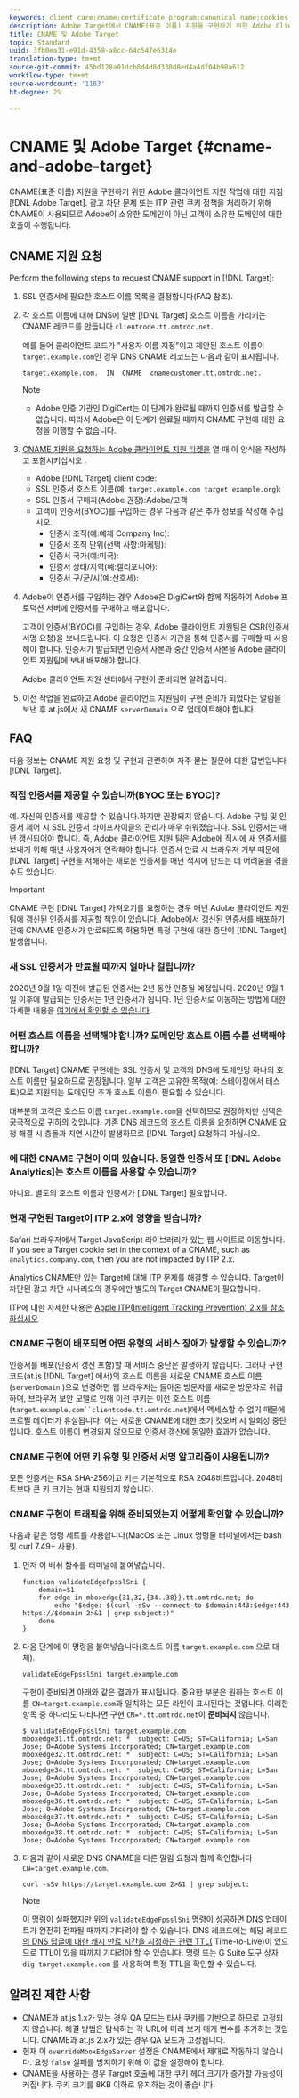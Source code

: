 ```yaml
---
keywords: client care;cname;certificate program;canonical name;cookies;certificate;amc;adobe managed certificate;digicert;domain control validation;dcv
description: Adobe Target에서 CNAME(표준 이름) 지원을 구현하기 위한 Adobe Client Care 작업 정보입니다.
title: CNAME 및 Adobe Target
topic: Standard
uuid: 3fb0ea31-e91d-4359-a8cc-64c547e6314e
translation-type: tm+mt
source-git-commit: 45bd128a01dcb8d4d8d330d8ed4a4df04b98a612
workflow-type: tm+mt
source-wordcount: '1183'
ht-degree: 2%

---
```



# CNAME 및 Adobe Target {#cname-and-adobe-target}

CNAME(표준 이름) 지원을 구현하기 위한 Adobe 클라이언트 지원 작업에 대한 지침 [!DNL Adobe Target]. 광고 차단 문제 또는 ITP 관련 쿠키 정책을 처리하기 위해 CNAME이 사용되므로 Adobe이 소유한 도메인이 아닌 고객이 소유한 도메인에 대한 호출이 수행됩니다.

## CNAME 지원 요청

Perform the following steps to request CNAME support in [!DNL Target]:

1. SSL 인증서에 필요한 호스트 이름 목록을 결정합니다(FAQ 참조).

1. 각 호스트 이름에 대해 DNS에 일반 [!DNL Target] 호스트 이름을 가리키는 CNAME 레코드를 만듭니다 `clientcode.tt.omtrdc.net`.

   예를 들어 클라이언트 코드가 &quot;사용자 이름 지정&quot;이고 제안된 호스트 이름이 `target.example.com`인 경우 DNS CNAME 레코드는 다음과 같이 표시됩니다.

   ```
   target.example.com.  IN  CNAME  cnamecustomer.tt.omtrdc.net.
   ```

   >[!NOTE]
   >
   >* Adobe 인증 기관인 DigiCert는 이 단계가 완료될 때까지 인증서를 발급할 수 없습니다. 따라서 Adobe은 이 단계가 완료될 때까지 CNAME 구현에 대한 요청을 이행할 수 없습니다.


1. [CNAME 지원을 요청하는 Adobe 클라이언트 지원 티켓을](https://docs.adobe.com/content/help/en/core-services/interface/ec-cookies/assets/FPC_Request_Form.xlsx) 열 때 이 양식을 작성하고 포함시키십시오 [](/help/cmp-resources-and-contact-information.md#reference_ACA3391A00EF467B87930A450050077C).

   * Adobe [!DNL Target] client code:
   * SSL 인증서 호스트 이름(예: `target.example.com target.example.org`):
   * SSL 인증서 구매자(Adobe 권장):Adobe/고객
   * 고객이 인증서(BYOC)를 구입하는 경우 다음과 같은 추가 정보를 작성해 주십시오.
      * 인증서 조직(예:예제 Company Inc):
      * 인증서 조직 단위(선택 사항:마케팅):
      * 인증서 국가(예:미국):
      * 인증서 상태/지역(예:캘리포니아):
      * 인증서 구/군/시(예:산호세):

1. Adobe이 인증서를 구입하는 경우 Adobe은 DigiCert와 함께 작동하여 Adobe 프로덕션 서버에 인증서를 구매하고 배포합니다.

   고객이 인증서(BYOC)를 구입하는 경우, Adobe 클라이언트 지원팀은 CSR(인증서 서명 요청)을 보내드립니다. 이 요청은 인증서 기관을 통해 인증서를 구매할 때 사용해야 합니다. 인증서가 발급되면 인증서 사본과 중간 인증서 사본을 Adobe 클라이언트 지원팀에 보내 배포해야 합니다.

   Adobe 클라이언트 지원 센터에서 구현이 준비되면 알려줍니다.

1. 이전 작업을 완료하고 Adobe 클라이언트 지원팀이 구현 준비가 되었다는 알림을 보낸 후 at.js에서 새 CNAME `serverDomain` 으로 업데이트해야 합니다.

## FAQ

다음 정보는 CNAME 지원 요청 및 구현과 관련하여 자주 묻는 질문에 대한 답변입니다 [!DNL Target].

### 직접 인증서를 제공할 수 있습니까(BYOC 또는 BYOC)?

예. 자신의 인증서를 제공할 수 있습니다.하지만 권장되지 않습니다. Adobe 구입 및 인증서 제어 시 SSL 인증서 라이프사이클의 관리가 매우 쉬워졌습니다. SSL 인증서는 매년 갱신되어야 합니다. 즉, Adobe 클라이언트 지원 팀은 Adobe에 적시에 새 인증서를 보내기 위해 매년 사용자에게 연락해야 합니다. 인증서 만료 시 브라우저 거부 때문에 [!DNL Target] 구현을 저해하는 새로운 인증서를 매년 적시에 만드는 데 어려움을 겪을 수도 있습니다.

>[!IMPORTANT]
>
>CNAME 구현 [!DNL Target] 가져오기를 요청하는 경우 매년 Adobe 클라이언트 지원팀에 갱신된 인증서를 제공할 책임이 있습니다. Adobe에서 갱신된 인증서를 배포하기 전에 CNAME 인증서가 만료되도록 허용하면 특정 구현에 대한 중단이 [!DNL Target] 발생합니다.

### 새 SSL 인증서가 만료될 때까지 얼마나 걸립니까?

2020년 9월 1일 이전에 발급된 인증서는 2년 동안 인증될 예정입니다. 2020년 9월 1일 이후에 발급되는 인증서는 1년 인증서가 됩니다. 1년 인증서로 이동하는 방법에 대한 자세한 내용을 [여기에서 확인할 수 있습니다](https://www.digicert.com/position-on-1-year-certificates).

### 어떤 호스트 이름을 선택해야 합니까? 도메인당 호스트 이름 수를 선택해야 합니까?

[!DNL Target] CNAME 구현에는 SSL 인증서 및 고객의 DNS에 도메인당 하나의 호스트 이름만 필요하므로 권장됩니다. 일부 고객은 고유한 목적(예: 스테이징에서 테스트)으로 지원되는 도메인당 추가 호스트 이름이 필요할 수 있습니다.

대부분의 고객은 호스트 이름 `target.example.com`을 선택하므로 권장하지만 선택은 궁극적으로 귀하의 것입니다. 기존 DNS 레코드의 호스트 이름을 요청하면 CNAME 요청 해결 시 충돌과 지연 시간이 발생하므로 [!DNL Target] 요청하지 마십시오.

### 에 대한 CNAME 구현이 이미 있습니다. 동일한 인증서 또 [!DNL Adobe Analytics]는 호스트 이름을 사용할 수 있습니까?

아니요. 별도의 호스트 이름과 인증서가 [!DNL Target] 필요합니다.

### 현재 구현된 Target이 ITP 2.x에 영향을 받습니까?

Safari 브라우저에서 Target JavaScript 라이브러리가 있는 웹 사이트로 이동합니다. If you see a Target cookie set in the context of a CNAME, such as `analytics.company.com`, then you are not impacted by ITP 2.x.

Analytics CNAME만 있는 Target에 대해 ITP 문제를 해결할 수 있습니다. Target이 차단된 광고 차단 시나리오의 경우에만 별도의 Target CNAME이 필요합니다.

ITP에 대한 자세한 내용은 [Apple ITP(Intelligent Tracking Prevention) 2.x를 참조하십시오](/help/c-implementing-target/c-considerations-before-you-implement-target/c-privacy/apple-itp-2x.md).

### CNAME 구현이 배포되면 어떤 유형의 서비스 장애가 발생할 수 있습니까?

인증서를 배포(인증서 갱신 포함)할 때 서비스 중단은 발생하지 않습니다. 그러나 구현 코드(at.js [!DNL Target] 에서)의 호스트 이름을 새로운 CNAME 호스트 이름(`serverDomain` )으로 변경하면 웹 브라우저는 돌아온 방문자를 새로운 방문자로 취급하며, 브라우저 보안 모델로 인해 이전 쿠키는 이전 호스트 이름(`target.example.com``clientcode.tt.omtrdc.net`)에서 액세스할 수 없기 때문에 프로필 데이터가 유실됩니다. 이는 새로운 CNAME에 대한 초기 컷오버 시 일회성 중단입니다. 호스트 이름이 변경되지 않으므로 인증서 갱신에 동일한 효과가 없습니다.

### CNAME 구현에 어떤 키 유형 및 인증서 서명 알고리즘이 사용됩니까?

모든 인증서는 RSA SHA-256이고 키는 기본적으로 RSA 2048비트입니다. 2048비트보다 큰 키 크기는 현재 지원되지 않습니다.

### CNAME 구현이 트래픽을 위해 준비되었는지 어떻게 확인할 수 있습니까?

다음과 같은 명령 세트를 사용합니다(MacOs 또는 Linux 명령줄 터미널에서는 bash 및 curl 7.49+ 사용).

1. 먼저 이 배쉬 함수를 터미널에 붙여넣습니다.

   ```
   function validateEdgeFpsslSni {
       domain=$1
       for edge in mboxedge{31,32,{34..38}}.tt.omtrdc.net; do
           echo "$edge: $(curl -sSv --connect-to $domain:443:$edge:443 https://$domain 2>&1 | grep subject:)"
       done
   }
   ```

1. 다음 단계에 이 명령을 붙여넣습니다(호스트 이름 `target.example.com` 으로 대체).

   ```
   validateEdgeFpsslSni target.example.com
   ```

   구현이 준비되면 아래와 같은 결과가 표시됩니다. 중요한 부분은 원하는 호스트 이름 `CN=target.example.com`과 일치하는 모든 라인이 표시된다는 것입니다. 이러한 항목 중 하나라도 나타나면 구현 `CN=*.tt.omtrdc.net`이 **준비되지** 않습니다.

   ```
   $ validateEdgeFpsslSni target.example.com
   mboxedge31.tt.omtrdc.net: *  subject: C=US; ST=California; L=San Jose; O=Adobe Systems Incorporated; CN=target.example.com
   mboxedge32.tt.omtrdc.net: *  subject: C=US; ST=California; L=San Jose; O=Adobe Systems Incorporated; CN=target.example.com
   mboxedge34.tt.omtrdc.net: *  subject: C=US; ST=California; L=San Jose; O=Adobe Systems Incorporated; CN=target.example.com
   mboxedge35.tt.omtrdc.net: *  subject: C=US; ST=California; L=San Jose; O=Adobe Systems Incorporated; CN=target.example.com
   mboxedge36.tt.omtrdc.net: *  subject: C=US; ST=California; L=San Jose; O=Adobe Systems Incorporated; CN=target.example.com
   mboxedge37.tt.omtrdc.net: *  subject: C=US; ST=California; L=San Jose; O=Adobe Systems Incorporated; CN=target.example.com
   mboxedge38.tt.omtrdc.net: *  subject: C=US; ST=California; L=San Jose; O=Adobe Systems Incorporated; CN=target.example.com
   ```

1. 다음과 같이 새로운 DNS CNAME을 다른 말림 요청과 함께 확인합니다 `CN=target.example.com`.

   ```
   curl -sSv https://target.example.com 2>&1 | grep subject:
   ```

   >[!NOTE]
   >
   >이 명령이 실패했지만 위의 `validateEdgeFpsslSni` 명령이 성공하면 DNS 업데이트가 완전히 전파될 때까지 기다려야 할 수 있습니다. DNS 레코드에는 해당 레코드 [의 DNS 답글에 대한 캐시 만료 시간을 지정하는 관련 TTL(](https://en.wikipedia.org/wiki/Time_to_live#DNS_records) Time-to-Live)이 있으므로 TTL이 있을 때까지 기다려야 할 수 있습니다. 명령 또는 G Suite 도구 상자 `dig target.example.com` [](https://toolbox.googleapps.com/apps/dig/#CNAME) 를 사용하여 특정 TTL을 확인할 수 있습니다.

## 알려진 제한 사항

* CNAME과 at.js 1.x가 있는 경우 QA 모드는 타사 쿠키를 기반으로 하므로 고정되지 않습니다. 해결 방법은 탐색하는 각 URL에 미리 보기 매개 변수를 추가하는 것입니다. CNAME과 at.js 2.x가 있는 경우 QA 모드가 고정됩니다.
* 현재 이 `overrideMboxEdgeServer` 설정은 CNAME에서 제대로 작동하지 않습니다. 요청 `false` 실패를 방지하기 위해 이 값을 설정해야 합니다.
* CNAME을 사용하는 경우 Target 호출에 대한 쿠키 헤더 크기가 증가할 가능성이 커집니다. 쿠키 크기를 8KB 이하로 유지하는 것이 좋습니다.
